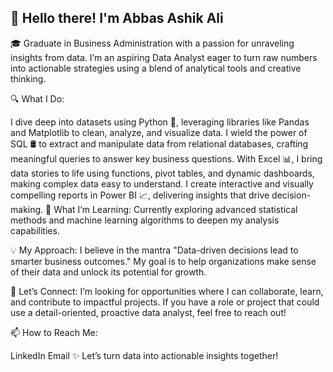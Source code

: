 ## 👋 Hello there! I'm Abbas Ashik Ali 
🎓 Graduate in Business Administration with a passion for unraveling insights from data. I’m an aspiring Data Analyst eager to turn raw numbers into actionable strategies using a blend of analytical tools and creative thinking.

🔍 What I Do:

I dive deep into datasets using Python 🐍, leveraging libraries like Pandas and Matplotlib to clean, analyze, and visualize data.
I wield the power of SQL 🛢️ to extract and manipulate data from relational databases, crafting meaningful queries to answer key business questions.
With Excel 📊, I bring data stories to life using functions, pivot tables, and dynamic dashboards, making complex data easy to understand.
I create interactive and visually compelling reports in Power BI 📈, delivering insights that drive decision-making.
🌱 What I’m Learning: Currently exploring advanced statistical methods and machine learning algorithms to deepen my analysis capabilities.

💡 My Approach: I believe in the mantra "Data-driven decisions lead to smarter business outcomes." My goal is to help organizations make sense of their data and unlock its potential for growth.

🤝 Let’s Connect: I’m looking for opportunities where I can collaborate, learn, and contribute to impactful projects. If you have a role or project that could use a detail-oriented, proactive data analyst, feel free to reach out!

📫 How to Reach Me:

LinkedIn
Email
✨ Let’s turn data into actionable insights together!
